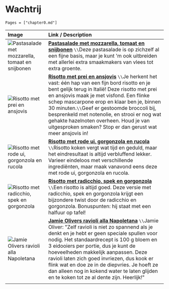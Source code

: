 # Wachtrij

```@contents
Pages = ["chapter0.md"]
```

| Image| Link / Description |
| :--- | :--- |
| ![Pastasalade met mozzarella, tomaat en snijbonen](https://encrypted-tbn3.gstatic.com/images?q=tbn:ANd9GcTvhvSCiuSzogiP_aUFMpejkQ_vEOU_0_-cVLxGyvnZKO1NJjTh) | **[Pastasalade met mozzarella, tomaat en snijbonen](https://www.ah.nl/allerhande/recept/R-R1199967/pastasalade-met-mozzarella-tomaat-en-snijbonen)** ``\\``Deze pastasalade is op zichzelf al een fijne basis, maar je kunt 'm ook uitbreiden met allerlei extra smaakmakers van vlees tot extra groente. |
| ![Risotto met prei en ansjovis](https://deliciousmagazine.nl/app/uploads/2020/02/preirisotto_preview-1-710x1024.jpg) | **[Risotto met prei en ansjovis](https://deliciousmagazine.nl/recepten/risotto-met-prei-en-ansjovis/)** ``\\``Je herkent het vast: één hap van een fijn bord risotto en je bent gelijk terug in Italië! Deze risotto met prei en ansjovis maak je met visfond. Een flinke schep mascarpone erop en klaar ben je, binnen 30 minuten.``\\``Geef er gestoomde broccoli bij, besprenkeld met notenolie, en strooi er nog wat gehakte hazelnoten overheen. Houd je van uitgesproken smaken? Stop er dan gerust wat meer ansjovis in! |
| ![Risotto met rode ui, gorgonzola en rucola](https://deliciousmagazine.nl/app/uploads/2018/02/risotto-e1519938798889-1024x710.jpg) | **[Risotto met rode ui, gorgonzola en rucola](https://deliciousmagazine.nl/recepten/risotto-met-rode-ui-gorgonzola-en-rucola/)** ``\\``Risotto koken vergt wat tijd en geduld, maar het eindresultaat is altijd verbluffend lekker. Varieer eindeloos met verschillende ingrediënten, maar maak vanavond eens deze met rode ui, gorgonzola en rucola. |
| ![Risotto met radicchio, spek en gorgonzola](https://deliciousmagazine.nl/app/uploads/2020/01/risotto-met-radicchio-spek-en-gorgonzola-681x1024.jpg) | **[Risotto met radicchio, spek en gorgonzola](https://deliciousmagazine.nl/recepten/risotto-met-radicchio-spek-en-gorgonzola-2/)** ``\\``Een risotto is altijd goed. Deze versie met radicchio, spek en gorgonzola krijgt een bijzondere twist door de radicchio en gorgonzola. Bonuspunten: hij staat met een halfuur op tafel! |
| ![Jamie Olivers ravioli alla Napoletana](https://www.foodiesmagazine.nl/app/uploads/2023/11/Jamie-Oliver-ravioli-scaled-2192x1720-c-default.webp) | **[Jamie Olivers ravioli alla Napoletana](https://www.foodiesmagazine.nl/recepten/jamie-oliver-ravioli-alla-napoletana/)** ``\\``Jamie Oliver: "Zelf ravioli is niet zo spannend als je denkt en je hebt er geen speciale spullen voor nodig. Het standaardrecept is 100 g bloem en 3 eidooiers per portie, dus je kunt de hoeveelheden makkelijk aanpassen. Deze ravioli laten zich goed invriezen, dus kook er flink wat en doe ze in de diepvries. Je hoeft ze dan alleen nog in kokend water te laten glijden en te koken tot ze al dente zijn. Heerlijk!"  |
||